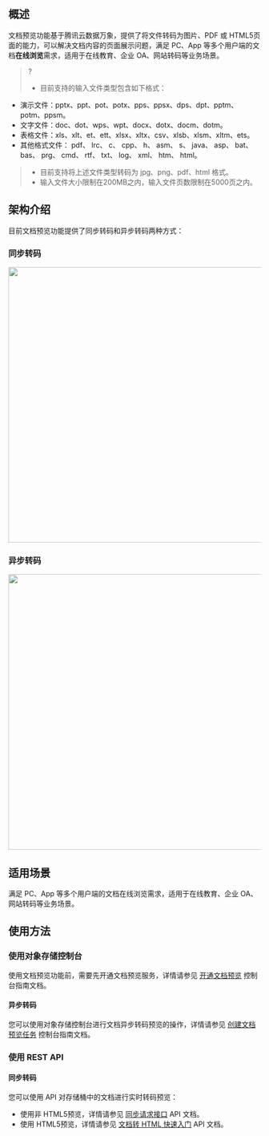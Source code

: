 ## 概述

文档预览功能基于腾讯云数据万象，提供了将文件转码为图片、PDF 或 HTML5页面的能力，可以解决文档内容的页面展示问题，满足 PC、App 等多个用户端的文档**在线浏览**需求，适用于在线教育、企业 OA、网站转码等业务场景。

>?
>- 目前支持的输入文件类型包含如下格式：
  - 演示文件：pptx、ppt、pot、potx、pps、ppsx、dps、dpt、pptm、potm、ppsm。
  - 文字文件：doc、dot、wps、wpt、docx、dotx、docm、dotm。
  - 表格文件：xls、xlt、et、ett、xlsx、xltx、csv、xlsb、xlsm、xltm、ets。
  - 其他格式文件： pdf、 lrc、 c、 cpp、 h、 asm、 s、 java、 asp、 bat、 bas、 prg、 cmd、 rtf、 txt、 log、 xml、 htm、 html。
>- 目前支持将上述文件类型转码为 jpg、png、pdf、html 格式。
>- 输入文件大小限制在200MB之内，输入文件页数限制在5000页之内。



## 架构介绍

目前文档预览功能提供了同步转码和异步转码两种方式：

### 同步转码
<img src="https://main.qcloudimg.com/raw/6a8045ba3923855102a20fc38ef94460.png" width="550px"  />

### 异步转码
<img src="https://main.qcloudimg.com/raw/13028a5d31b0f35ae7994e9373f60014.png" width="550px" />

## 适用场景

满足 PC、App 等多个用户端的文档在线浏览需求，适用于在线教育、企业 OA、网站转码等业务场景。


## 使用方法

### 使用对象存储控制台

使用文档预览功能前，需要先开通文档预览服务，详情请参见 [开通文档预览](https://cloud.tencent.com/document/product/436/45905) 控制台指南文档。

#### 异步转码

您可以使用对象存储控制台进行文档异步转码预览的操作，详情请参见 [创建文档预览任务](https://cloud.tencent.com/document/product/436/53968#.E5.88.9B.E5.BB.BA.E6.96.87.E6.A1.A3.E9.A2.84.E8.A7.88.E4.BB.BB.E5.8A.A1) 控制台指南文档。

### 使用 REST API

#### 同步转码

您可以使用 API 对存储桶中的文档进行实时转码预览：

- 使用非 HTML5预览，详情请参见 [同步请求接口](https://cloud.tencent.com/document/product/436/54058) API 文档。
- 使用 HTML5预览，详情请参见 [文档转 HTML 快速入门](https://cloud.tencent.com/document/product/436/54059) API 文档。
